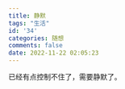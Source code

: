 ```yaml
---
title: 静默
tags: "生活"
id: '34'
categories: 随想
comments: false
date: 2022-11-22 02:05:23
---
```


已经有点控制不住了，需要静默了。